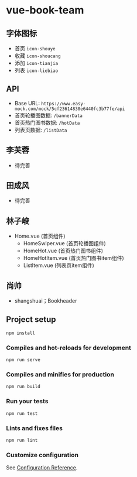# vue-book-team

## 字体图标

- 首页 `icon-shouye`
- 收藏 `icon-shoucang`
- 添加 `icon-tianjia`
- 列表 `icon-liebiao`

## API
 
- Base URL: `https://www.easy-mock.com/mock/5cf23614830e6440fc3b77fe/api`
- 首页轮播图数据: `/bannerData`
- 首页热门图书数据: `/hotData`
- 列表页数据: `/listData`

## 李芙蓉
 - 待完善

 
## 田成风

- 待完善
## 林子峻

- Home.vue (首页组件)
  - HomeSwiper.vue (首页轮播图组件)
  - HomeHot.vue (首页热门图书组件)
  - HomeHotItem.vue (首页热门图书item组件)
  - ListItem.vue (列表页item组件)
## 尚帅
- shangshuai；Bookheader

## Project setup
```
npm install
```

### Compiles and hot-reloads for development
```
npm run serve
```

### Compiles and minifies for production
```
npm run build
```

### Run your tests
```
npm run test
```

### Lints and fixes files
```
npm run lint
```

### Customize configuration
See [Configuration Reference](https://cli.vuejs.org/config/).
